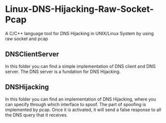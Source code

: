 # Linux-DNS-Hijacking-Raw-Socket-Pcap
A C/C++ language tool for DNS Hijacking in UNIX/Linux System by using raw socket and pcap

## DNSClientServer
In this folder you can find a simple implementation of DNS client and DNS server. The DNS server is a fundation for DNS Hijacking.

## DNSHijacking
In this folder you can find an implementation of DNS Hijacking, where you can specify through which interface to spoof. The part of spoofing is implemented by pcap. Once it is activated, it will send a false response to all the DNS query that it receives.
